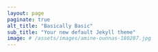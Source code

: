 ```yaml
---
layout: page
paginate: true
alt_title: "Basically Basic"
sub_title: "Your new default Jekyll theme"
image: # /assets/images/amine-ounnas-180287.jpg
---
```

